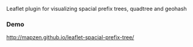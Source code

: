 
Leaflet plugin for visualizing spacial prefix trees, quadtree and geohash

### Demo

http://mapzen.github.io/leaflet-spacial-prefix-tree/